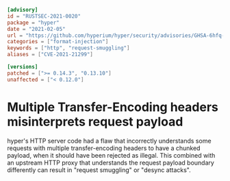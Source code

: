 ```toml
[advisory]
id = "RUSTSEC-2021-0020"
package = "hyper"
date = "2021-02-05"
url = "https://github.com/hyperium/hyper/security/advisories/GHSA-6hfq-h8hq-87mf"
categories = ["format-injection"]
keywords = ["http", "request-smuggling"]
aliases = ["CVE-2021-21299"]

[versions]
patched = [">= 0.14.3", "0.13.10"]
unaffected = ["< 0.12.0"]
```

# Multiple Transfer-Encoding headers misinterprets request payload

hyper's HTTP server code had a flaw that incorrectly understands some requests
with multiple transfer-encoding headers to have a chunked payload, when it
should have been rejected as illegal. This combined with an upstream HTTP proxy
that understands the request payload boundary differently can result in
"request smuggling" or "desync attacks".
